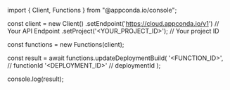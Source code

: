import { Client, Functions } from "@appconda.io/console";

const client = new Client()
    .setEndpoint('https://cloud.appconda.io/v1') // Your API Endpoint
    .setProject('<YOUR_PROJECT_ID>'); // Your project ID

const functions = new Functions(client);

const result = await functions.updateDeploymentBuild(
    '<FUNCTION_ID>', // functionId
    '<DEPLOYMENT_ID>' // deploymentId
);

console.log(result);
